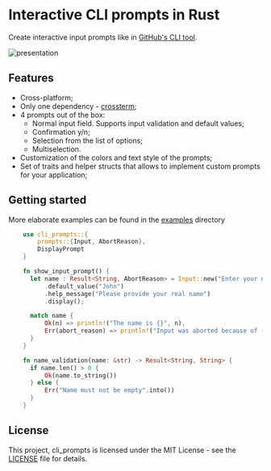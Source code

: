 # Interactive CLI prompts in Rust

Create interactive input prompts like in [GitHub's CLI tool](https://cli.github.com/).

![presentation](doc/presentation.gif)

## Features

- Cross-platform;
- Only one dependency - [crossterm](https://github.com/crossterm-rs/crossterm);
- 4 prompts out of the box:
  - Normal input field. Supports input validation and default values;
  - Confirmation y/n;
  - Selection from the list of options;
  - Multiselection.
- Customization of the colors and text style of the prompts;
- Set of traits and helper structs that allows to implement custom prompts for your application;

## Getting started

More elaborate examples can be found in the [examples](examples) directory

```rust
    use cli_prompts::{
        prompts::{Input, AbortReason},
        DisplayPrompt
    }

    fn show_input_prompt() {
      let name : Result<String, AbortReason> = Input::new("Enter your name", name_validation)
          .default_value("John")
          .help_message("Please provide your real name")
          .display();

      match name {
          Ok(n) => println!("The name is {}", n),
          Err(abort_reason) => println!("Input was aborted because of {:?}", abort_reason),
      }
    }

    fn name_validation(name: &str) -> Result<String, String> {
      if name.len() > 0 {
          Ok(name.to_string())
      } else {
          Err("Name must not be empty".into())
      }
    }

```

## License
This project, cli_prompts is licensed under the MIT License - see the [LICENSE](LICENSE) file for details.
